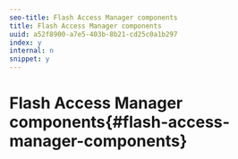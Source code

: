 ```yaml
---
seo-title: Flash Access Manager components
title: Flash Access Manager components
uuid: a52f8900-a7e5-403b-8b21-cd25c0a1b297
index: y
internal: n
snippet: y
---
```


# Flash Access Manager components{#flash-access-manager-components}


